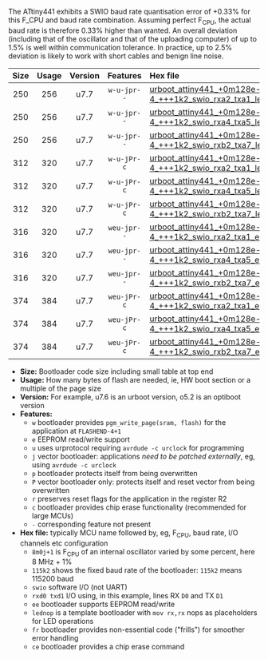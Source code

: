 The ATtiny441 exhibits a SWIO baud rate quantisation error of +0.33% for this F_CPU and baud rate combination. Assuming perfect F<sub>CPU</sub>, the actual baud rate is therefore 0.33% higher than wanted. An overall deviation (including that of the oscillator and that of the uploading computer) of up to 1.5% is well within communication tolerance. In practice, up to 2.5% deviation is likely to work with short cables and benign line noise.

|Size|Usage|Version|Features|Hex file|
|:-:|:-:|:-:|:-:|:--|
|250|256|u7.7|`w-u-jpr--`|[urboot_attiny441_+0m128e-4_+++1k2_swio_rxa2_txa1_lednop.hex](https://raw.githubusercontent.com/stefanrueger/urboot.hex/main/mcus/attiny441/internal_oscillator/fcpu_+0m128e-4/br_+++1k2/urboot_attiny441_+0m128e-4_+++1k2_swio_rxa2_txa1_lednop.hex)|
|250|256|u7.7|`w-u-jpr--`|[urboot_attiny441_+0m128e-4_+++1k2_swio_rxa4_txa5_lednop.hex](https://raw.githubusercontent.com/stefanrueger/urboot.hex/main/mcus/attiny441/internal_oscillator/fcpu_+0m128e-4/br_+++1k2/urboot_attiny441_+0m128e-4_+++1k2_swio_rxa4_txa5_lednop.hex)|
|250|256|u7.7|`w-u-jpr--`|[urboot_attiny441_+0m128e-4_+++1k2_swio_rxb2_txa7_lednop.hex](https://raw.githubusercontent.com/stefanrueger/urboot.hex/main/mcus/attiny441/internal_oscillator/fcpu_+0m128e-4/br_+++1k2/urboot_attiny441_+0m128e-4_+++1k2_swio_rxb2_txa7_lednop.hex)|
|312|320|u7.7|`w-u-jPr-c`|[urboot_attiny441_+0m128e-4_+++1k2_swio_rxa2_txa1_lednop_fr_ce.hex](https://raw.githubusercontent.com/stefanrueger/urboot.hex/main/mcus/attiny441/internal_oscillator/fcpu_+0m128e-4/br_+++1k2/urboot_attiny441_+0m128e-4_+++1k2_swio_rxa2_txa1_lednop_fr_ce.hex)|
|312|320|u7.7|`w-u-jPr-c`|[urboot_attiny441_+0m128e-4_+++1k2_swio_rxa4_txa5_lednop_fr_ce.hex](https://raw.githubusercontent.com/stefanrueger/urboot.hex/main/mcus/attiny441/internal_oscillator/fcpu_+0m128e-4/br_+++1k2/urboot_attiny441_+0m128e-4_+++1k2_swio_rxa4_txa5_lednop_fr_ce.hex)|
|312|320|u7.7|`w-u-jPr-c`|[urboot_attiny441_+0m128e-4_+++1k2_swio_rxb2_txa7_lednop_fr_ce.hex](https://raw.githubusercontent.com/stefanrueger/urboot.hex/main/mcus/attiny441/internal_oscillator/fcpu_+0m128e-4/br_+++1k2/urboot_attiny441_+0m128e-4_+++1k2_swio_rxb2_txa7_lednop_fr_ce.hex)|
|316|320|u7.7|`weu-jpr--`|[urboot_attiny441_+0m128e-4_+++1k2_swio_rxa2_txa1_ee_lednop.hex](https://raw.githubusercontent.com/stefanrueger/urboot.hex/main/mcus/attiny441/internal_oscillator/fcpu_+0m128e-4/br_+++1k2/urboot_attiny441_+0m128e-4_+++1k2_swio_rxa2_txa1_ee_lednop.hex)|
|316|320|u7.7|`weu-jpr--`|[urboot_attiny441_+0m128e-4_+++1k2_swio_rxa4_txa5_ee_lednop.hex](https://raw.githubusercontent.com/stefanrueger/urboot.hex/main/mcus/attiny441/internal_oscillator/fcpu_+0m128e-4/br_+++1k2/urboot_attiny441_+0m128e-4_+++1k2_swio_rxa4_txa5_ee_lednop.hex)|
|316|320|u7.7|`weu-jpr--`|[urboot_attiny441_+0m128e-4_+++1k2_swio_rxb2_txa7_ee_lednop.hex](https://raw.githubusercontent.com/stefanrueger/urboot.hex/main/mcus/attiny441/internal_oscillator/fcpu_+0m128e-4/br_+++1k2/urboot_attiny441_+0m128e-4_+++1k2_swio_rxb2_txa7_ee_lednop.hex)|
|374|384|u7.7|`weu-jPr-c`|[urboot_attiny441_+0m128e-4_+++1k2_swio_rxa2_txa1_ee_lednop_fr_ce.hex](https://raw.githubusercontent.com/stefanrueger/urboot.hex/main/mcus/attiny441/internal_oscillator/fcpu_+0m128e-4/br_+++1k2/urboot_attiny441_+0m128e-4_+++1k2_swio_rxa2_txa1_ee_lednop_fr_ce.hex)|
|374|384|u7.7|`weu-jPr-c`|[urboot_attiny441_+0m128e-4_+++1k2_swio_rxa4_txa5_ee_lednop_fr_ce.hex](https://raw.githubusercontent.com/stefanrueger/urboot.hex/main/mcus/attiny441/internal_oscillator/fcpu_+0m128e-4/br_+++1k2/urboot_attiny441_+0m128e-4_+++1k2_swio_rxa4_txa5_ee_lednop_fr_ce.hex)|
|374|384|u7.7|`weu-jPr-c`|[urboot_attiny441_+0m128e-4_+++1k2_swio_rxb2_txa7_ee_lednop_fr_ce.hex](https://raw.githubusercontent.com/stefanrueger/urboot.hex/main/mcus/attiny441/internal_oscillator/fcpu_+0m128e-4/br_+++1k2/urboot_attiny441_+0m128e-4_+++1k2_swio_rxb2_txa7_ee_lednop_fr_ce.hex)|

- **Size:** Bootloader code size including small table at top end
- **Usage:** How many bytes of flash are needed, ie, HW boot section or a multiple of the page size
- **Version:** For example, u7.6 is an urboot version, o5.2 is an optiboot version
- **Features:**
  + `w` bootloader provides `pgm_write_page(sram, flash)` for the application at `FLASHEND-4+1`
  + `e` EEPROM read/write support
  + `u` uses urprotocol requiring `avrdude -c urclock` for programming
  + `j` vector bootloader: applications *need to be patched externally*, eg, using `avrdude -c urclock`
  + `p` bootloader protects itself from being overwritten
  + `P` vector bootloader only: protects itself and reset vector from being overwritten
  + `r` preserves reset flags for the application in the register R2
  + `c` bootloader provides chip erase functionality (recommended for large MCUs)
  + `-` corresponding feature not present
- **Hex file:** typically MCU name followed by, eg, F<sub>CPU</sub>, baud rate, I/O channels etc configuration
  + `8m0j+1` is F<sub>CPU</sub> of an internal oscillator varied by some percent, here 8 MHz + 1%
  + `115k2` shows the fixed baud rate of the bootloader: `115k2` means 115200 baud
  + `swio` software I/O (not UART)
  + `rxd0 txd1` I/O using, in this example, lines RX `D0` and TX `D1`
  + `ee` bootloader supports EEPROM read/write
  + `lednop` is a template bootloader with `mov rx,rx` nops as placeholders for LED operations
  + `fr` bootloader provides non-essential code ("frills") for smoother error handling
  + `ce` bootloader provides a chip erase command
